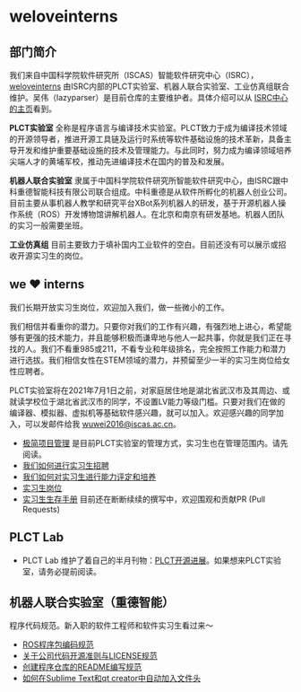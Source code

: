 # weloveinterns

## 部门简介

我们来自中国科学院软件研究所（ISCAS）智能软件研究中心（ISRC），[weloveinterns](https://github.com/lazyparser/weloveinterns/) 由ISRC内部的PLCT实验室、机器人联合实验室、工业仿真组联合维护。吴伟（lazyparser）是目前仓库的主要维护者。具体介绍可以从 [ISRC中心的主页](https://isrc.iscas.ac.cn)看到。

**PLCT实验室** 全称是程序语言与编译技术实验室。PLCT致力于成为编译技术领域的开源领导者，推进开源工具链及运行时系统等软件基础设施的技术革新，具备主导开发和维护重要基础设施的技术及管理能力。与此同时，努力成为编译领域培养尖端人才的黄埔军校，推动先进编译技术在国内的普及和发展。

**机器人联合实验室** 隶属于中国科学院软件研究所智能软件研究中心，由ISRC跟中科重德智能科技有限公司联合组成。中科重德是从软件所孵化的机器人创业公司。目前主要从事机器人教学和研究平台XBot系列机器人的研发，基于开源机器人操作系统（ROS）开发博物馆讲解机器人。在北京和南京有研发基地。机器人团队的实习一般需要坐班。

**工业仿真组** 目前主要致力于填补国内工业软件的空白。目前还没有可以展示或招收开源实习生的岗位。

## we ❤️ interns

我们长期开放实习生岗位，欢迎加入我们，做一些微小的工作。

我们相信并看重你的潜力。只要你对我们的工作有兴趣，有强烈地上进心，希望能够有更强的技术能力，并且能够积极而谦卑地与他人一起共事，你就是我们正在寻找的人。我们不看重985或211，不看专业和年级排名，完全按照工作能力和潜力进行选拔。我们相信女性在STEM领域的潜力，并预留至少一半的实习生岗位给女性应聘者。

PLCT实验室将在2021年7月1日之前，对家庭居住地是湖北省武汉市及其周边、或就读学校位于湖北省武汉市的同学，不设置LV能力等级门槛。只要对我们在做的编译器、模拟器、虚拟机等基础软件感兴趣，就可以加入。欢迎感兴趣的同学加入，可以发邮件给我 [wuwei2016@iscas.ac.cn](mailto:wuwei2016@iscas.ac.cn)。

- [极简项目管理](https://github.com/lazyparser/minimalist-team-leader) 是目前PLCT实验室的管理方式，实习生也在管理范围内。请先阅读。
- [我们如何进行实习生招聘](how-do-we-interview-interns.md)
- [我们如何对实习生进行能力评定和培养](how-do-we-rank-interns.md)
- [实习生岗位](open-internships.md)
- [实习生生存手册](https://github.com/lazyparser/survivial-manual-for-interns) 目前还在断断续续的撰写中，欢迎围观和贡献PR (Pull Requests)

## PLCT Lab

- PLCT Lab 维护了着自己的半月刊物：[PLCT开源进展](https://github.com/isrc-cas/PLCT-Weekly)。如果想来PLCT实验室，请务必提前阅读。

## 机器人联合实验室（重德智能）

程序代码规范。新入职的软件工程师和软件实习生看过来～

- [ROS程序包编码规范](droid_intelligence/ROS-package-coding-specification.md)
- [关于公司代码开源准则与LICENSE规范](droid_intelligence/company-code-open-source-guidelines.md)
- [创建程序仓库的README编写规范](droid_intelligence/how-to-write-a-README-for-project.md)
- [如何在Sublime Text和qt creator中自动加入文件头](droid_intelligence/how-to-write-a-README-for-project.md)
